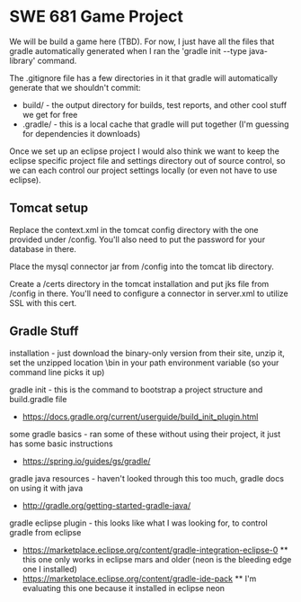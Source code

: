 # SWE 681 Game Project

We will be build a game here (TBD). For now, I just have all the files that gradle automatically generated when I ran the 'gradle init --type java-library' command.

The .gitignore file has a few directories in it that gradle will automatically generate that we shouldn't commit:
- build/ - the output directory for builds, test reports, and other cool stuff we get for free
- .gradle/ - this is a local cache that gradle will put together (I'm guessing for dependencies it downloads)

Once we set up an eclipse project I would also think we want to keep the eclipse specific project file and settings directory out of source control, so we can each control our project settings locally (or even not have to use eclipse).

## Tomcat setup
Replace the context.xml in the tomcat config directory with the one provided under /config. You'll also need to put the password for your database in there.

Place the mysql connector jar from /config into the tomcat lib directory.

Create a /certs directory in the tomcat installation and put jks file from /config in there. You'll need to configure a connector in server.xml to utilize SSL with this cert.

## Gradle Stuff
installation - just download the binary-only version from their site, unzip it, set the unzipped location \bin in your path environment variable (so your command line picks it up)

gradle init - this is the command to bootstrap a project structure and build.gradle file
- https://docs.gradle.org/current/userguide/build_init_plugin.html

some gradle basics - ran some of these without using their project, it just has some basic instructions
- https://spring.io/guides/gs/gradle/

gradle java resources - haven't looked through this too much, gradle docs on using it with java
- http://gradle.org/getting-started-gradle-java/

gradle eclipse plugin - this looks like what I was looking for, to control gradle from eclipse
- https://marketplace.eclipse.org/content/gradle-integration-eclipse-0  ** this one only works in eclipse mars and older (neon is the bleeding edge one I installed)
- https://marketplace.eclipse.org/content/gradle-ide-pack ** I'm evaluating this one because it installed in eclipse neon
